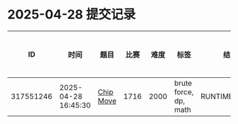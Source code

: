 # 2025-04-28 提交记录

 | ID | 时间 | 题目 | 比赛 | 难度 | 标签 | 结果 | 测试用例 | 运行时间 | 内存消耗 |
 |----|------|-----|-----|------|-----|------|---------|--------|----------|
 | 317551246 | 2025-04-28  16:45:30 | [Chip Move](https://codeforces.com/problemset/problem/1716/D) | 1716 | 2000 | brute force, dp, math | RUNTIME_ERROR | 11 | 952ms | 2700KB |